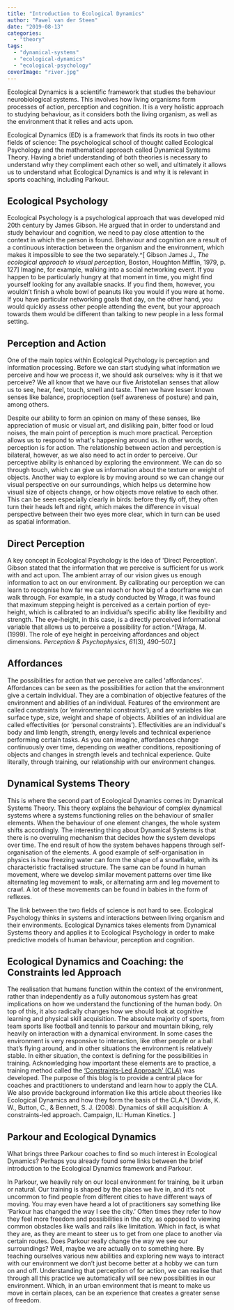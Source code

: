 ```yaml
---
title: "Introduction to Ecological Dynamics"
author: "Pawel van der Steen"
date: "2019-08-13"
categories: 
  - "theory"
tags: 
  - "dynamical-systems"
  - "ecological-dynamics"
  - "ecological-psychology"
coverImage: "river.jpg"
---
```


Ecological Dynamics is a scientific framework that studies the behaviour neurobiological systems. This involves how living organisms form processes of action, perception and cognition. It is a very holistic approach to studying behaviour, as it considers both the living organism, as well as the environment that it relies and acts upon.

Ecological Dynamics (ED) is a framework that finds its roots in two other fields of science: The psychological school of thought called Ecological Psychology and the mathematical approach called Dynamical Systems Theory. Having a brief understanding of both theories is necessary to understand why they compliment each other so well, and ultimately it allows us to understand what Ecological Dynamics is and why it is relevant in sports coaching, including Parkour.  

## **Ecological Psychology**

Ecological Psychology is a psychological approach that was developed mid 20th century by James Gibson. He argued that in order to understand and study behaviour and cognition, we need to pay close attention to the context in which the person is found. Behaviour and cognition are a result of a continuous interaction between the organism and the environment, which makes it impossible to see the two separately.^[ Gibson James J., _The ecological approach to visual perception_, Boston, Houghton Mifflin, 1979, p. 127] Imagine, for example, walking into a social networking event. If you happen to be particularly hungry at that moment in time, you might find yourself looking for any available snacks. If you find them, however, you wouldn’t finish a whole bowl of peanuts like you would if you were at home. If you have particular networking goals that day, on the other hand, you would quickly assess other people attending the event, but your approach towards them would be different than talking to new people in a less formal setting.

## **Perception and Action**

One of the main topics within Ecological Psychology is perception and information processing. Before we can start studying what information we perceive and how we process it, we should ask ourselves: why is it that we perceive? We all know that we have our five Aristotelian senses that allow us to see, hear, feel, touch, smell and taste. Then we have lesser known senses like balance, proprioception (self awareness of posture) and pain, among others.

Despite our ability to form an opinion on many of these senses, like appreciation of music or visual art, and disliking pain, bitter food or loud noises, the main point of perception is much more practical. Perception allows us to respond to what's happening around us. In other words, perception is for action. The relationship between action and perception is bilateral, however, as we also need to act in order to perceive. Our perceptive ability is enhanced by exploring the environment. We can do so through touch, which can give us information about the texture or weight of objects. Another way to explore is by moving around so we can change our visual perspective on our surroundings, which helps us determine how visual size of objects change, or how objects move relative to each other. This can be seen especially clearly in birds: before they fly off, they often turn their heads left and right, which makes the difference in visual perspective between their two eyes more clear, which in turn can be used as spatial information.

## **Direct Perception**

A key concept in Ecological Psychology is the idea of 'Direct Perception'. Gibson stated that the information that we perceive is sufficient for us work with and act upon. The ambient array of our vision gives us enough information to act on our environment. By calibrating our perception we can learn to recognise how far we can reach or how big of a doorframe we can walk through. For example, in a study conducted by Wraga, it was found that maximum stepping height is perceived as a certain portion of eye-height, which is calibrated to an individual’s specific ability like flexibility and strength. The eye-height, in this case, is a directly perceived informational variable that allows us to perceive a possibility for action.^[Wraga, M. (1999). The role of eye height in perceiving affordances and object dimensions. _Perception & Psychophysics_, _61_(3), 490–507.]

## **Affordances**

The possibilities for action that we perceive are called 'affordances'. Affordances can be seen as the possibilities for action that the environment give a certain individual. They are a combination of objective features of the environment and abilities of an individual. Features of the environment are called constraints (or ‘environmental constraints’), and are variables like surface type, size, weight and shape of objects. Abilities of an individual are called effectivities (or ‘personal constraints’). Effectivities are an individual's body and limb length, strength, energy levels and technical experience performing certain tasks. As you can imagine, affordances change continuously over time, depending on weather conditions, repositioning of objects and changes in strength levels and technical experience. Quite literally, through training, our relationship with our environment changes.

## Dynamical Systems Theory

This is where the second part of Ecological Dynamics comes in: Dynamical Systems Theory. This theory explains the behaviour of complex dynamical systems where a systems functioning relies on the behaviour of smaller elements. When the behaviour of one element changes, the whole system shifts accordingly. The interesting thing about Dynamical Systems is that there is no overruling mechanism that decides how the system develops over time. The end result of how the system behaves happens through self-organisation of the elements. A good example of self-organisation in physics is how freezing water can form the shape of a snowflake, with its characteristic fractalised structure. The same can be found in human movement, where we develop similar movement patterns over time like alternating leg movement to walk, or alternating arm and leg movement to crawl. A lot of these movements can be found in babies in the form of reflexes.

The link between the two fields of science is not hard to see. Ecological Psychology thinks in systems and interactions between living organism and their environments. Ecological Dynamics takes elements from Dynamical Systems theory and applies it to Ecological Psychology in order to make predictive models of human behaviour, perception and cognition.

## Ecological Dynamics and Coaching: the Constraints led Approach
The realisation that humans function within the context of the environment, rather than independently as a fully autonomous system has great implications on how we understand the functioning of the human body. On top of this, it also radically changes how we should look at cognitive learning and physical skill acquisition. The absolute majority of sports, from team sports like football and tennis to parkour and mountain biking, rely heavily on interaction with a dynamical environment. In some cases the environment is very responsive to interaction, like other people or a ball that’s flying around, and in other situations the environment is relatively stable. In either situation, the context is defining for the possibilities in training. Acknowledging how important these elements are to practice, a training method called the [‘Constraints-Led Approach’ (CLA)](../brief-introduction-to-the-constraints-led-approach) was developed. The purpose of this blog is to provide a central place for coaches and practitioners to understand and learn how to apply the CLA. We also provide background information like this article about theories like Ecological Dynamics and how they form the basis of the CLA.^[ Davids, K. W., Button, C., & Bennett, S. J. (2008). Dynamics of skill acquisition: A constraints-led approach. Campaign, IL: Human Kinetics. ]  

## **Parkour and Ecological Dynamics**

What brings three Parkour coaches to find so much interest in Ecological Dynamics? Perhaps you already found some links between the brief introduction to the Ecological Dynamics framework and Parkour. 

In Parkour, we heavily rely on our local environment for training, be it urban or natural. Our training is shaped by the places we live in, and it’s not uncommon to find people from different cities to have different ways of moving. You may even have heard a lot of practitioners say something like ‘Parkour has changed the way I see the city.’ Often times they refer to how they feel more freedom and possibilities in the city, as opposed to viewing common obstacles like walls and rails like limitation. Which in fact, is what they are, as they are meant to steer us to get from one place to another via certain routes. Does Parkour really change the way we see our surroundings? Well, maybe we are actually on to something here. By teaching ourselves various new abilities and exploring new ways to interact with our environment we don’t just become better at a hobby we can turn on and off. Understanding that perception of for action, we can realise that through all this practice we automatically will see new possibilities in our environment. Which, in an urban environment that is meant to make us move in certain places, can be an experience that creates a greater sense of freedom.
